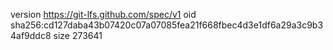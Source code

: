 version https://git-lfs.github.com/spec/v1
oid sha256:cd127daba43b07420c07a07085fea21f668fbec4d3e1df6a29a3c9b34af9ddc8
size 273641
